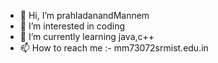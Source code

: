- 👋 Hi, I’m prahladanandMannem
- 👀 I’m interested in coding
- 🌱 I’m currently learning java,c++
- 📫 How to reach me :- mm73072srmist.edu.in

<!---
PrahladanandMannem/PrahladanandMannem is a ✨ special ✨ repository because its `README.md` (this file) appears on your GitHub profile.
You can click the Preview link to take a look at your changes.
--->
